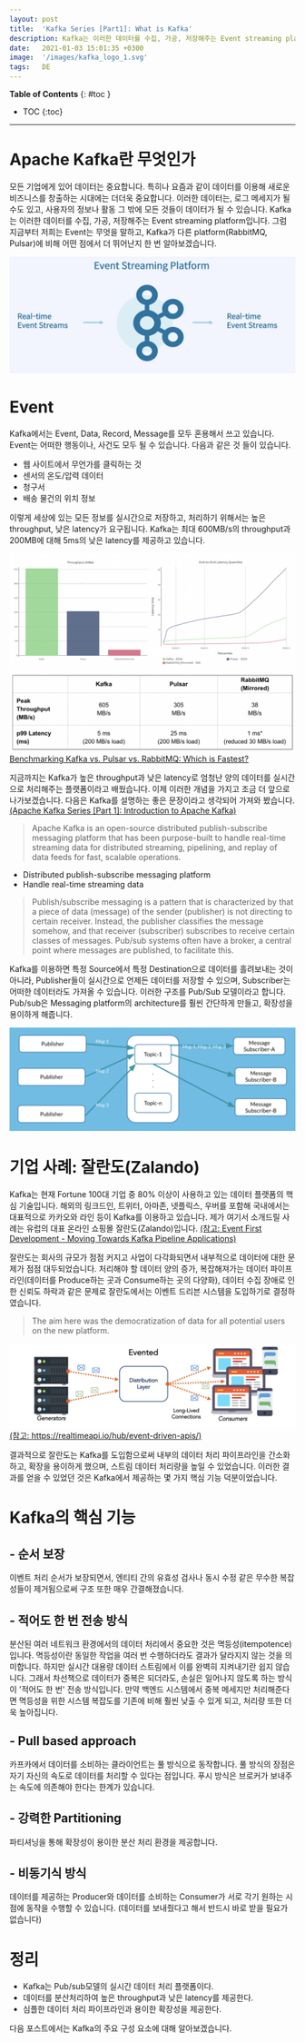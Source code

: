 ```yaml
---
layout: post
title:  'Kafka Series [Part1]: What is Kafka'
description: Kafka는 이러한 데이터를 수집, 가공, 저장해주는 Event streaming platform입니다.
date:   2021-01-03 15:01:35 +0300
image:  '/images/kafka_logo_1.svg'
tags:   DE
---
```


**Table of Contents**
{: #toc }
*  TOC
{:toc}

---

# Apache Kafka란 무엇인가
모든 기업에게 있어 데이터는 중요합니다. 특히나 요즘과 같이 데이터를 이용해 새로운 비즈니스를 창출하는 시대에는 더더욱 중요합니다. 이러한 데이터는, 로그 메세지가 될 수도 있고, 사용자의 정보나 활동 그 밖에 모든 것들이 데이터가 될 수 있습니다. Kafka는 이러한 데이터를 수집, 가공, 저장해주는 Event streaming platform입니다. 그럼 지금부터 저희는 Event는 무엇을 말하고, Kafka가 다른 platform(RabbitMQ, Pulsar)에 비해 어떤 점에서 더 뛰어난지 한 번 알아보겠습니다. 

![](/images/kafka_2.png)

# Event

Kafka에서는 Event, Data, Record, Message를 모두 혼용해서 쓰고 있습니다. Event는 어떠한 행동이나, 사건도 모두 될 수 있습니다. 다음과 같은 것 들이 있습니다.  

- 웹 사이트에서 무언가를 클릭하는 것
- 센서의 온도/압력 데이터
- 청구서
- 배송 물건의 위치 정보

이렇게 세상에 있는 모든 정보를 실시간으로 저장하고, 처리하기 위해서는 높은 throughput, 낮은 latency가 요구됩니다. Kafka는 최대 600MB/s의 throughput과 200MB에 대해 5ms의 낮은 latency를 제공하고 있습니다.  

![](/images/kafka_3.png)
[Benchmarking Kafka vs. Pulsar vs. RabbitMQ: Which is Fastest?](https://www.confluent.io/blog/kafka-fastest-messaging-system/)

지금까지는 Kafka가 높은 throughput과 낮은 latency로 엄청난 양의 데이터를 실시간으로 처리해주는 플랫폼이라고 배웠습니다. 이제 이러한 개념을 가지고 조금 더 앞으로 나가보겠습니다. 다음은 Kafka를 설명하는 좋은 문장이라고 생각되어 가져와 봤습니다. [(Apache Kafka Series [Part 1]: Introduction to Apache Kafka)](https://medium.com/codex/apache-kafka-series-part-1-introduction-to-apache-kafka-9b890832002)

> Apache Kafka is an open-source distributed publish-subscribe messaging platform that has been purpose-built to handle real-time streaming data for distributed streaming, pipelining, and replay of data feeds for fast, scalable operations.  

- Distributed publish-subscribe messaging platform
- Handle real-time streaming data

> Publish/subscribe messaging is a pattern that is characterized by that a piece of data (message) of the sender (publisher) is not directing to certain receiver. Instead, the publisher classifies the message somehow, and that receiver (subscriber) subscribes to receive certain classes of messages. Pub/sub systems often have a broker, a central point where messages are published, to facilitate this.

Kafka를 이용하면 특정 Source에서 특정 Destination으로 데이터를 흘려보내는 것이 아니라, Publisher들이 실시간으로 언제든 데이터를 저장할 수 있으며, Subscriber는 어떠한 데이터라도 가져올 수 있습니다. 이러한 구조를 Pub/Sub 모델이라고 합니다. Pub/sub은 Messaging platform의 architecture를 훨씬 간단하게 만들고, 확장성을 용이하게 해줍니다.

![](/images/kafka_4.png)  

# 기업 사례: 잘란도(Zalando)

Kafka는 현재 Fortune 100대 기업 중 80% 이상이 사용하고 있는 데이터 플랫폼의 핵심 기술입니다. 해외의 링크드인, 트위터, 아마존, 넷플릭스, 우버를 포함해 국내에서는 대표적으로 카카오와 라인 등이 Kafka를 이용하고 있습니다. 제가 여기서 소개드릴 사례는 유럽의 대표 온라인 쇼핑몰 잘란도(Zalando)입니다. [(참고: Event First Development - Moving Towards Kafka Pipeline Applications)](https://engineering.zalando.com/posts/2017/10/event-first-development---moving-towards-kafka-pipeline-applications.html)  

잘란도는 회사의 규모가 점점 커지고 사업이 다각화되면서 내부적으로 데이터에 대한 문제가 점점 대두되었습니다. 처리해야 할 데이터 양의 증가, 복잡해져가는 데이터 파이프라인(데이터를 Produce하는 곳과 Consume하는 곳의 다양화), 데이터 수집 장애로 인한 신뢰도 하락과 같은 문제로 잘란도에서는 이벤트 드리븐 시스템을 도입하기로 결정하였습니다.  

> The aim here was the democratization of data for all potential users on the new platform.

![](/images/kafka_5.png)  
[(참고: https://realtimeapi.io/hub/event-driven-apis/)](https://realtimeapi.io/hub/event-driven-apis/)

결과적으로 잘란도는 Kafka를 도입함으로써 내부의 데이터 처리 파이프라인을 간소화하고, 확장을 용이하게 했으며, 스트림 데이터 처리량을 높일 수 있었습니다. 이러한 결과를 얻을 수 있었던 것은 Kafka에서 제공하는 몇 가지 핵심 기능 덕분이었습니다.  

# Kafka의 핵심 기능

## - 순서 보장
이벤트 처리 순서가 보장되면서, 엔티티 간의 유효성 검사나 동시 수정 같은 무수한 복잡성들이 제거됨으로써 구조 또한 매우 간결해졌습니다.  

## - 적어도 한 번 전송 방식
분산된 여러 네트워크 환경에서의 데이터 처리에서 중요한 것은 멱등성(itempotence)입니다. 멱등성이란 동일한 작업을 여러 번 수행하더라도 결과가 달라지지 않는 것을 의미합니다. 하지만 실시간 대용량 데이터 스트림에서 이를 완벽히 지켜내기란 쉽지 않습니다. 그래서 차선책으로 데이터가 중복은 되더라도, 손실은 일어나지 않도록 하는 방식이 '적어도 한 번' 전송 방식입니다. 만약 백엔드 시스템에서 중복 메세지만 처리해준다면 멱등성을 위한 시스템 복잡도를 기존에 비해 훨씬 낮출 수 있게 되고, 처리량 또한 더욱 높아집니다.

## - Pull based approach
카프카에서 데이터를 소비하는 클라이언트는 풀 방식으로 동작합니다. 풀 방식의 장점은 자기 자신의 속도로 데이터를 처리할 수 있다는 점입니다. 푸시 방식은 브로커가 보내주는 속도에 의존해야 한다는 한계가 있습니다.  

## - 강력한 Partitioning
파티셔닝을 통해 확장성이 용이한 분산 처리 환경을 제공합니다.  

## - 비동기식 방식
데이터를 제공하는 Producer와 데이터를 소비하는 Consumer가 서로 각기 원하는 시점에 동작을 수행할 수 있습니다. (데이터를 보내줬다고 해서 반드시 바로 받을 필요가 없습니다) 

# 정리  
- Kafka는 Pub/sub모델의 실시간 데이터 처리 플랫폼이다.  
- 데이터를 분산처리하여 높은 throughput과 낮은 latency를 제공한다. 
- 심플한 데이터 처리 파이프라인과 용이한 확장성을 제공한다. 

다음 포스트에서는 Kafka의 주요 구성 요소에 대해 알아보겠습니다.  